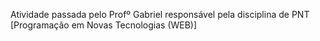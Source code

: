 Atividade passada pelo Profº Gabriel responsável pela disciplina de PNT [Programação em Novas Tecnologias (WEB)]
